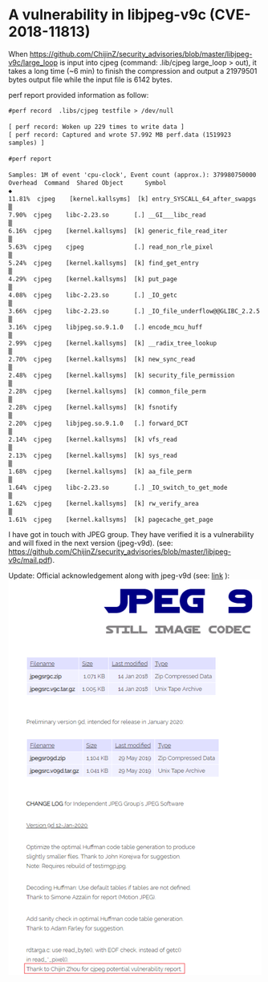 # A vulnerability in libjpeg-v9c (**CVE-2018-11813**)

When https://github.com/ChijinZ/security_advisories/blob/master/libjpeg-v9c/large_loop is input into cjpeg
(command: .lib/cjpeg large_loop > out), it takes a long time (~6 min) to finish the compression and output a 21979501 bytes output file while the input file is 6142 bytes.

perf report provided information as follow:

    #perf record  .libs/cjpeg testfile > /dev/null
    
    [ perf record: Woken up 229 times to write data ]
    [ perf record: Captured and wrote 57.992 MB perf.data (1519923 samples) ]
    
    #perf report
    
    Samples: 1M of event 'cpu-clock', Event count (approx.): 379980750000
    Overhead  Command  Shared Object      Symbol                                   ◆
    11.81%  cjpeg    [kernel.kallsyms]  [k] entry_SYSCALL_64_after_swapgs        ▒
    7.90%  cjpeg    libc-2.23.so       [.] __GI___libc_read                     ▒
    6.16%  cjpeg    [kernel.kallsyms]  [k] generic_file_read_iter               ▒
    5.63%  cjpeg    cjpeg              [.] read_non_rle_pixel                   ▒
    5.24%  cjpeg    [kernel.kallsyms]  [k] find_get_entry                       ▒
    4.29%  cjpeg    [kernel.kallsyms]  [k] put_page                             ▒
    4.08%  cjpeg    libc-2.23.so       [.] _IO_getc                             ▒
    3.66%  cjpeg    libc-2.23.so       [.] _IO_file_underflow@@GLIBC_2.2.5      ▒
    3.16%  cjpeg    libjpeg.so.9.1.0   [.] encode_mcu_huff                      ▒
    2.99%  cjpeg    [kernel.kallsyms]  [k] __radix_tree_lookup                  ▒
    2.70%  cjpeg    [kernel.kallsyms]  [k] new_sync_read                        ▒
    2.48%  cjpeg    [kernel.kallsyms]  [k] security_file_permission             ▒
    2.28%  cjpeg    [kernel.kallsyms]  [k] common_file_perm                     ▒
    2.28%  cjpeg    [kernel.kallsyms]  [k] fsnotify                             ▒
    2.20%  cjpeg    libjpeg.so.9.1.0   [.] forward_DCT                          ▒
    2.14%  cjpeg    [kernel.kallsyms]  [k] vfs_read                             ▒
    2.13%  cjpeg    [kernel.kallsyms]  [k] sys_read                             ▒
    1.68%  cjpeg    [kernel.kallsyms]  [k] aa_file_perm                         ▒
    1.64%  cjpeg    libc-2.23.so       [.] _IO_switch_to_get_mode               ▒
    1.62%  cjpeg    [kernel.kallsyms]  [k] rw_verify_area                       ▒
    1.61%  cjpeg    [kernel.kallsyms]  [k] pagecache_get_page

I have got in touch with JPEG group. They have verified it is a vulnerability and will fixed in the next version (jpeg-v9d). (see: https://github.com/ChijinZ/security_advisories/blob/master/libjpeg-v9c/mail.pdf).

Update:
Official acknowledgement along with jpeg-v9d (see: [link](https://jpegclub.org/reference/reference-sources/) ):
![official acknowledgement](./acknowledge.png)